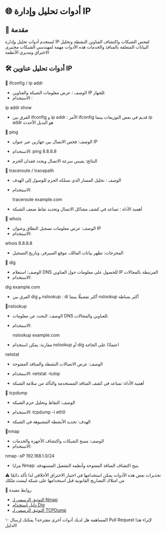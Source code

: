 # 🌐 أدوات تحليل وإدارة IP

## 📌 مقدمة
تُستخدم أدوات تحليل وإدارة IP لفحص الشبكات واكتشاف العناوين النشطة وتحليل البيانات المتعلقة بالمنافذ والخدمات
هذه الأدوات مهمة لمهندسي الشبكات مختبري الاختراق ومديري الأنظمة

## 🛠️ أدوات تحليل عناوين IP 

🔹 ifconfig / ip addr
-  الوصف : عرض معلومات الشبكة والعناوين IP للجهاز.
-  الاستخدام :

  ip addr show

- الفرق بين ifconfig و ip addr : الأمر ifconfig قديم في بعض التوزيعات بينما ip addr هو البديل الأحدث

🔹 ping
- الوصف: فحص الاتصال بين جهازين عبر عنوان IP
- الاستخدام:
  ping 8.8.8.8

- النتائج: يقيس سرعة الاتصال ويحدد فقدان الحزم

🔹 traceroute / tracepath
- الوصف : تحليل المسار الذي تسلكه الحزم للوصول إلى الهدف
- الاستخدام:

  traceroute example.com

-  أهمية الأداة : تساعد في كشف مشاكل الاتصال وتحديد نقاط ضعف الشبكة

🔹 whois
- الوصف: عرض معلومات تسجيل النطاق وعنوان IP
- الاستخدام:
  
whois 8.8.8.8

- المخرجات: تظهر بيانات المالك، موقع السيرفر، وتاريخ التسجيل

🔹 dig

- الوصف: استعلام DNS للحصول على معلومات حول العناوين IP المرتبطة بالمجالات
- الاستخدام:
 
dig example.com

- الفرق بين dig و nslookup : di أكثر تفصيلًا بينما  nslookup  أكثر بساطة

🔹nslookup
- الوصف: البحث عن معلومات DNS للعناوين والمجالات.
- الاستخدام:

  nslookup example.com

- مقارنة: يمكن استخدام nslookup أو dig اعتمادًا على الحاجة

 netstat
- الوصف: عرض الاتصالات النشطة والمنافذ المفتوحة

- الاستخدام:
  netstat -tulnp

- أهمية الأداة: تساعد في كشف المنافذ المستخدمة والتأكد من سلامة الشبكة

🔹 tcpdump
- الوصف: التقاط وتحليل حزم الشبكة
- الاستخدام:
  tcpdump -i eth0

- الهدف: تحديد الأنشطة المشبوهة في الشبكة

🔹nmap
- الوصف: مسح الشبكات واكتشاف الأجهزة والخدمات
- الاستخدام:
  
nmap -sP 192.168.1.0/24

- مزايا Nmap: يتيح اكتشاف المنافذ المفتوحة وأنظمة التشغيل المستهدفة

⚠️ تحذيرات
بعض هذه الأدوات يمكن استخدامها في اختبار الاختراق الأخلاقي لذا تأكد دائمًا من امتلاك التصاريح القانونية قبل استخدامها على شبكة ليست ملكك

🔗 روابط مفيدة
- [التوثيق الرسمي لـ Nmap](https://nmap.org/)
- [دليل استخدام Dig](https://linux.die.net/man/1/dig)
- [التوثيق الرسمي لـ TCPDump](https://www.tcpdump.org/)

 ✨ المساهمة
هل لديك أدوات أخرى مقترحة؟ يمكنك إرسال Pull Request لإثراء هذا الدليل!
